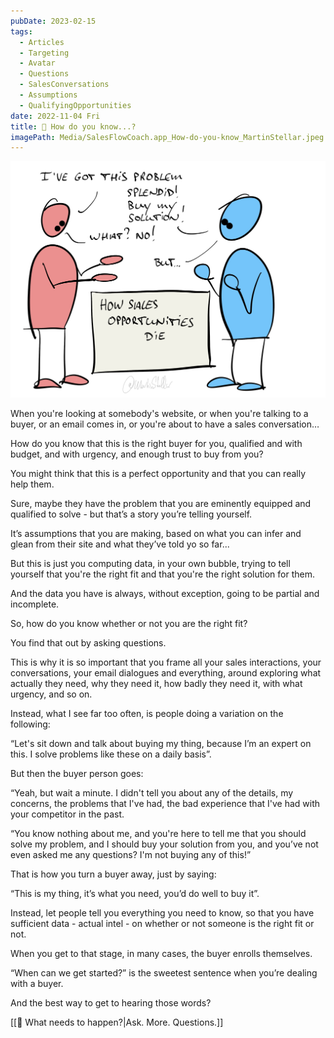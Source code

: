 ```yaml
---
pubDate: 2023-02-15
tags:
  - Articles
  - Targeting
  - Avatar
  - Questions
  - SalesConversations
  - Assumptions
  - QualifyingOpportunities
date: 2022-11-04 Fri
title: 📄 How do you know...?
imagePath: Media/SalesFlowCoach.app_How-do-you-know_MartinStellar.jpeg
---
```


![](Media/SalesFlowCoach.app_How-do-you-know_MartinStellar.jpeg)

When you're looking at somebody's website, or when you're talking to a buyer, or an email comes in, or you're about to have a sales conversation…

How do you know that this is the right buyer for you, qualified and with budget, and with urgency, and enough trust to buy from you?

You might think that this is a perfect opportunity and that you can really help them.

Sure, maybe they have the problem that you are eminently equipped and qualified to solve - but that’s a story you’re telling yourself.

It’s assumptions that you are making, based on what you can infer and glean from their site and what they’ve told yo so far...

But this is just you computing data, in your own bubble, trying to tell yourself that you're the right fit and that you're the right solution for them.

And the data you have is always, without exception, going to be partial and incomplete.

So, how do you know whether or not you are the right fit?

You find that out by asking questions.

This is why it is so important that you frame all your sales interactions, your conversations, your email dialogues and everything, around exploring what actually they need, why they need it, how badly they need it, with what urgency, and so on.

Instead, what I see far too often, is people doing a variation on the following:

“Let's sit down and talk about buying my thing, because I’m an expert on this. I solve problems like these on a daily basis”.

But then the buyer person goes:

“Yeah, but wait a minute. I didn't tell you about any of the details, my concerns, the problems that I've had, the bad experience that I've had with your competitor in the past.

“You know nothing about me, and you're here to tell me that you should solve my problem, and I should buy your solution from you, and you’ve not even asked me any questions? I'm not buying any of this!”

That is how you turn a buyer away, just by saying:

“This is my thing, it’s what you need, you’d do well to buy it”.

Instead, let people tell you everything you need to know, so that you have sufficient data - actual intel - on whether or not someone is the right fit or not.

When you get to that stage, in many cases, the buyer enrolls themselves.

“When can we get started?” is the sweetest sentence when you’re dealing with a buyer.

And the best way to get to hearing those words?

[[🚀 What needs to happen?|Ask. More. Questions.]]

